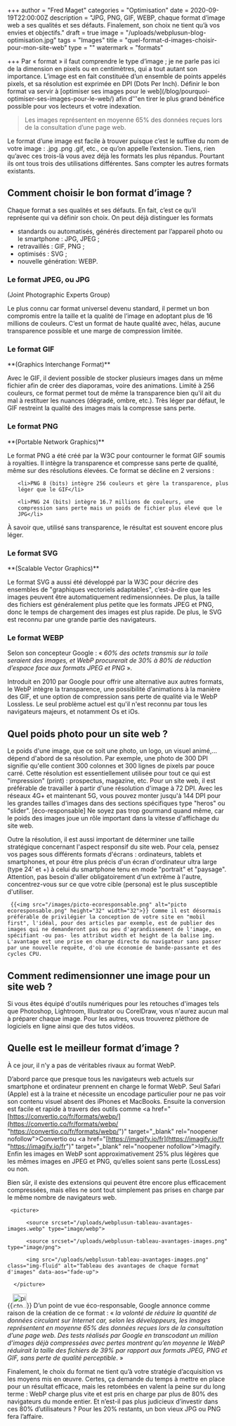 +++
author = "Fred Maget"
categories = "Optimisation"
date = 2020-09-19T22:00:00Z
description = "JPG, PNG, GIF, WEBP, chaque format d’image web a ses qualités et ses défauts. Finalement, son choix ne tient qu’à vos envies et objectifs."
draft = true
image = "/uploads/webplusun-blog-optimisation.jpg"
tags = "Images"
title = "quel-format-d-images-choisir-pour-mon-site-web"
type = ""
watermark = "formats"

+++
Par « format » il faut comprendre le type d’image ; je ne parle pas ici de la dimension en pixels ou en centimètres, qui a tout autant son importance. L’image est en fait constituée d’un ensemble de points appelés pixels, et sa résolution est exprimée en DPI (Dots Per Inch). Définir le bon format va servir à \[optimiser ses images pour le web\](/blog/pourquoi-optimiser-ses-images-pour-le-web/) afin d'&rsquo;'en tirer le plus grand bénéfice possible pour vos lecteurs et votre indexation.

>Les images représentent en moyenne 65% des données reçues lors de la consultation d&rsquo;une page web.

Le format d’une image est facile à trouver puisque c’est le suffixe du nom de votre image : .jpg .png .gif, etc., ce qu’on appelle l’extension. Tiens, rien qu’avec ces trois-là vous avez déjà les formats les plus répandus. Pourtant ils ont tous trois des utilisations différentes. Sans compter les autres formats existants.

<h2 id="comment-choisir-le-bon-format-d-image">Comment choisir le bon format d’image ?</h2>

Chaque format a ses qualités et ses défauts. En fait, c’est ce qu’il représente qui va définir son choix. On peut déjà distinguer les formats

<ul>

<li>standards ou automatisés, générés directement par l’appareil photo ou le smartphone : JPG, JPEG ;</li>

<li>retravaillés : GIF, PNG ;</li>

<li>optimisés : SVG ;</li>

<li>nouvelle génération: WEBP.</li>

</ul>

<h3 id="le-format-jpeg-ou-jpg">Le format JPEG, ou JPG</h3>

(Joint Photographic Experts Group)

Le plus connu car format universel devenu standard, il permet un bon compromis entre la taille et la qualité de l’image en adoptant plus de 16 millions de couleurs. C’est un format de haute qualité avec, hélas, aucune transparence possible et une marge de compression limitée.

<h3 id="le-format-gif">Le format GIF</h3>

\**(Graphics Interchange Format)**

<p>Avec le GIF, il devient possible de stocker plusieurs images dans un même fichier afin de créer des diaporamas, voire des animations. Limité à 256 couleurs, ce format permet tout de même la transparence bien qu'il ait du mal à restituer les nuances (dégradé, ombre, etc.). Très léger par défaut, le GIF restreint la qualité des images mais la compresse sans perte.</p>

<h3 id="le-format-png">Le format PNG</h3>

\**(Portable Network Graphics)**

Le format PNG a été créé par la W3C pour contourner le format GIF soumis à royalties. Il intègre la transparence et compresse sans perte de qualité, même sur des résolutions élevées. Ce format se décline en 2 versions :

<ul>

    <li>PNG 8 (bits) intègre 256 couleurs et gère la transparence, plus léger que le GIF</li>

    <li>PNG 24 (bits) intègre 16.7 millions de couleurs, une compression sans perte mais un poids de fichier plus élevé que le JPG</li>

</ul>

À savoir que, utilisé sans transparence, le résultat est souvent encore plus léger.

<h3 id="le-format-svg">Le format SVG</h3>

\**(Scalable Vector Graphics)**

Le format SVG a aussi été développé par la W3C pour décrire des ensembles de "graphiques vectoriels adaptables", c’est-à-dire que les images peuvent être automatiquement redimensionnées. De plus, la taille des fichiers est généralement plus petite que les formats JPEG et PNG, donc le temps de chargement des images est plus rapide. De plus, le SVG est reconnu par une grande partie des navigateurs.

<h3 id="le-format-webp">Le format WEBP</h3>

Selon son concepteur Google : « *60% des octets transmis sur la toile seraient des images, et WebP procurerait de 30% à 80% de réduction d&rsquo;espace face aux formats JPEG et PNG* ».

Introduit en 2010 par Google pour offrir une alternative aux autres formats, le WebP intègre la transparence, une possibilité d’animations à la manière des GIF, et une option de compression sans perte de qualité via le WebP Lossless. Le seul problème actuel est qu'il n'est reconnu par tous les navigateurs majeurs, et notamment Os et iOs.

<h2 id="poids-photo">Quel poids photo pour un site web ?</h2>

Le poids d'une image, que ce soit une photo, un logo, un visuel animé,… dépend d'abord de sa résolution. Par exemple, une photo de 300 DPI signifie qu'elle contient 300 colonnes et 300 lignes de pixels par pouce carré. Cette résolution est essentiellement utilisée pour tout ce qui est "impression" (print) : prospectus, magazine, etc. Pour un site web, il est préférable de travailler à partir d'une résolution d'image à 72 DPI. Avec les réseaux 4G+ et maintenant 5G, vous pouvez monter jusqu'à 144 DPI pour les grandes tailles d'images dans des sections spécifiques type "heros" ou "slider". \[éco-responsable\] Ne soyez pas trop gourmand quand même, car le poids des images joue un rôle important dans la vitesse d'affichage du site web.

Outre la résolution, il est aussi important de déterminer une taille stratégique concernant l'aspect responsif du site web. Pour cela, pensez vos pages sous différents formats d'écrans : ordinateurs, tablets et smartphones, et pour être plus précis d'un écran d'ordinateur ultra large (type 24' et +) à celui du smartphone tenu en mode "portrait" et "paysage". Attention, pas besoin d'aller obligatoirement d'un extrême à l'autre, concentrez-vous sur ce que votre cible (persona) est le plus susceptible d'utiliser.

     {{<img src="/images/picto-ecoresponsable.png" alt="picto ecoresponsable.png" height="32" width="32">}} Comme il est désormais préférable de privilégier la conception de votre site en "mobil first", l'idéal, pour des articles par exemple, est de publier des images qui ne demanderont pas ou peu d'agrandissement de l'image, en spécifiant -ou pas- les attribut width et height de la balise img. L'avantage est une prise en charge directe du navigateur sans passer par une nouvelle requête, d'où une économie de bande-passante et des cycles CPU.

<h2 id="redimensionner-une-image">Comment redimensionner une image pour un site web ?</h2>

Si vous êtes équipé d'outils numériques pour les retouches d'images tels que Photoshop, Lightroom, Illustrator ou CorelDraw, vous n'aurez aucun mal à préparer chaque image. Pour les autres, vous trouverez pléthore de logiciels en ligne ainsi que des tutos vidéos.

<h2 id="quelle-est-le-meilleur-format-d-image">Quelle est le meilleur format d’image ?</h2>

À ce jour, il n&rsquo;y a pas de véritables rivaux au format WebP.

D’abord parce que presque tous les navigateurs web actuels sur smartphone et ordinateur prennent en charge le format WebP. Seul Safari (Apple) est à la traine et nécessite un encodage particulier pour ne pas voir son contenu visuel absent des iPhones et MacBooks. Ensuite la conversion est facile et rapide à travers des outils comme <a href="[https://convertio.co/fr/formats/webp/](https://convertio.co/fr/formats/webp/ "https://convertio.co/fr/formats/webp/")" target="_blank" rel="noopener nofollow">Convertio</a> ou <a href="[https://imagify.io/fr](https://imagify.io/fr "https://imagify.io/fr")" target="_blank" rel="noopener nofollow">Imagify</a>. Enfin les images en WebP sont approximativement 25% plus légères que les mêmes images en JPEG et PNG, qu&rsquo;elles soient sans perte (LossLess) ou non.

Bien sûr, il existe des extensions qui peuvent être encore plus efficacement compressées, mais elles ne sont tout simplement pas prises en charge par le même nombre de navigateurs web.

<div class="text-center">

     <picture>

          <source srcset="/uploads/webplusun-tableau-avantages-images.webp" type="image/webp">

          <source srcset="/uploads/webplusun-tableau-avantages-images.png" type="image/png">

          <img src="/uploads/webplusun-tableau-avantages-images.png" class="img-fluid" alt="Tableau des avantages de chaque format d'images" data-aos="fade-up">

      </picture>

</div>

{{<img src="/images/picto-ecoresponsable.png" alt="picto ecoresponsable.png" height="32" width="32">}} D’un point de vue éco-responsable, Google annonce comme raison de la création de ce format : « *la volonté de réduire la quantité de données circulant sur Internet car, selon les développeurs, les images représentent en moyenne 65% des données reçues lors de la consultation d&rsquo;une page web. Des tests réalisés par Google en transcodant un million d’images déjà compressées avec pertes montrent qu&rsquo;en moyenne le WebP réduirait la taille des fichiers de 39% par rapport aux formats JPEG, PNG et GIF, sans perte de qualité perceptible*. »

Finalement, le choix du format ne tient qu’à votre stratégie d’acquisition vs les moyens mis en œuvre. Certes, ça demande du temps à mettre en place pour un résultat efficace, mais les retombées en valent la peine sur du long terme : WebP charge plus vite et est pris en charge par plus de 80% des navigateurs du monde entier. Et n’est-il pas plus judicieux d&rsquo;investir dans ces 80% d&rsquo;utilisateurs ? Pour les 20% restants, un bon vieux JPG ou PNG fera l’affaire.